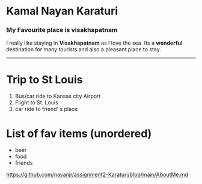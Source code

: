 # Kamal Nayan Karaturi 
### My Favourite place is visakhapatnam
I really like staying in **Visakhapatnam** as I love the sea. Its a **wonderful** destination for many tourists and also a pleasant place to stay.

----------------------------------------------------
# Trip to St Louis

1. Bus/car ride to Kansas city Airport
2. Flight to St. Louis
3. car ride to friend' s place

# List of fav items (unordered)
* beer
* food
* friends


https://github.com/nayanjr/assignment2-Karaturi/blob/main/AboutMe.md